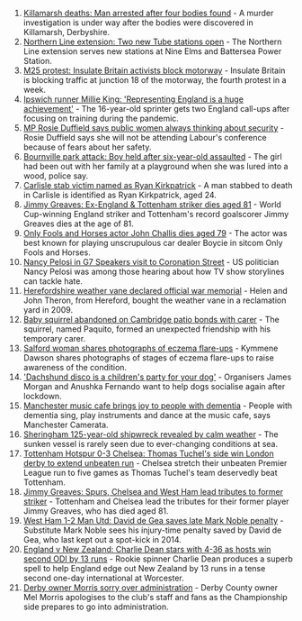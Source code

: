 1. [Killamarsh deaths: Man arrested after four bodies found](https://www.bbc.co.uk/news/uk-england-derbyshire-58620379?at_medium=RSS&at_campaign=KARANGA) - A murder investigation is under way after the bodies were discovered in Killamarsh, Derbyshire.
2. [Northern Line extension: Two new Tube stations open](https://www.bbc.co.uk/news/uk-england-london-58621491?at_medium=RSS&at_campaign=KARANGA) - The Northern Line extension serves new stations at Nine Elms and Battersea Power Station.
3. [M25 protest: Insulate Britain activists block motorway](https://www.bbc.co.uk/news/uk-england-beds-bucks-herts-58622088?at_medium=RSS&at_campaign=KARANGA) - Insulate Britain is blocking traffic at junction 18 of the motorway, the fourth protest in a week.
4. [Ipswich runner Millie King: 'Representing England is a huge achievement'](https://www.bbc.co.uk/news/uk-england-suffolk-58587558?at_medium=RSS&at_campaign=KARANGA) - The 16-year-old sprinter gets two England call-ups after focusing on training during the pandemic.
5. [MP Rosie Duffield says public women always thinking about security](https://www.bbc.co.uk/news/uk-politics-58620507?at_medium=RSS&at_campaign=KARANGA) - Rosie Duffield says she will not be attending Labour's conference because of fears about her safety.
6. [Bournville park attack: Boy held after six-year-old assaulted](https://www.bbc.co.uk/news/uk-england-birmingham-58614918?at_medium=RSS&at_campaign=KARANGA) - The girl had been out with her family at a playground when she was lured into a wood, police say.
7. [Carlisle stab victim named as Ryan Kirkpatrick](https://www.bbc.co.uk/news/uk-england-cumbria-58621619?at_medium=RSS&at_campaign=KARANGA) - A man stabbed to death in Carlisle is identified as Ryan Kirkpatrick, aged 24.
8. [Jimmy Greaves: Ex-England & Tottenham striker dies aged 81](https://www.bbc.co.uk/sport/football/58613988?at_medium=RSS&at_campaign=KARANGA) - World Cup-winning England striker and Tottenham's record goalscorer Jimmy Greaves dies at the age of 81.
9. [Only Fools and Horses actor John Challis dies aged 79](https://www.bbc.co.uk/news/uk-58617114?at_medium=RSS&at_campaign=KARANGA) - The actor was best known for playing unscrupulous car dealer Boycie in sitcom Only Fools and Horses.
10. [Nancy Pelosi in G7 Speakers visit to Coronation Street](https://www.bbc.co.uk/news/uk-england-manchester-58615127?at_medium=RSS&at_campaign=KARANGA) - US politician Nancy Pelosi was among those hearing about how TV show storylines can tackle hate.
11. [Herefordshire weather vane declared official war memorial](https://www.bbc.co.uk/news/uk-england-hereford-worcester-58614917?at_medium=RSS&at_campaign=KARANGA) - Helen and John Theron, from Hereford, bought the weather vane in a reclamation yard in 2009.
12. [Baby squirrel abandoned on Cambridge patio bonds with carer](https://www.bbc.co.uk/news/uk-england-cambridgeshire-58599762?at_medium=RSS&at_campaign=KARANGA) - The squirrel, named Paquito, formed an unexpected friendship with his temporary carer.
13. [Salford woman shares photographs of eczema flare-ups](https://www.bbc.co.uk/news/uk-england-manchester-58604788?at_medium=RSS&at_campaign=KARANGA) - Kymmene Dawson shares photographs of stages of eczema flare-ups to raise awareness of the condition.
14. ['Dachshund disco is a children's party for your dog'](https://www.bbc.co.uk/news/uk-england-leicestershire-58547748?at_medium=RSS&at_campaign=KARANGA) - Organisers James Morgan and Anushka Fernando want to help dogs socialise again after lockdown.
15. [Manchester music cafe brings joy to people with dementia](https://www.bbc.co.uk/news/uk-england-manchester-58595926?at_medium=RSS&at_campaign=KARANGA) - People with dementia sing, play instruments and dance at the music cafe, says Manchester Camerata.
16. [Sheringham 125-year-old shipwreck revealed by calm weather](https://www.bbc.co.uk/news/uk-england-norfolk-58599802?at_medium=RSS&at_campaign=KARANGA) - The sunken vessel is rarely seen due to ever-changing conditions at sea.
17. [Tottenham Hotspur 0-3 Chelsea: Thomas Tuchel's side win London derby to extend unbeaten run](https://www.bbc.co.uk/sport/football/58533942?at_medium=RSS&at_campaign=KARANGA) - Chelsea stretch their unbeaten Premier League run to five games as Thomas Tuchel's team deservedly beat Tottenham.
18. [Jimmy Greaves: Spurs, Chelsea and West Ham lead tributes to former striker](https://www.bbc.co.uk/sport/football/58616727?at_medium=RSS&at_campaign=KARANGA) - Tottenham and Chelsea lead the tributes for their former player Jimmy Greaves, who has died aged 81.
19. [West Ham 1-2 Man Utd: David de Gea saves late Mark Noble penalty](https://www.bbc.co.uk/sport/football/58618556?at_medium=RSS&at_campaign=KARANGA) - Substitute Mark Noble sees his injury-time penalty saved by David de Gea, who last kept out a spot-kick in 2014.
20. [England v New Zealand: Charlie Dean stars with 4-36 as hosts win second ODI by 13 runs](https://www.bbc.co.uk/sport/cricket/58616737?at_medium=RSS&at_campaign=KARANGA) - Rookie spinner Charlie Dean produces a superb spell to help England edge out New Zealand by 13 runs in a tense second one-day international at Worcester.
21. [Derby owner Morris sorry over administration](https://www.bbc.co.uk/sport/football/58617233?at_medium=RSS&at_campaign=KARANGA) - Derby County owner Mel Morris apologises to the club's staff and fans as the Championship side prepares to go into administration.
